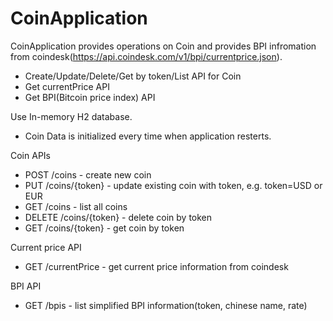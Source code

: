 # CoinApplication
CoinApplication provides operations on Coin and provides BPI infromation from coindesk(https://api.coindesk.com/v1/bpi/currentprice.json).
- Create/Update/Delete/Get by token/List API for Coin
- Get currentPrice API
- Get BPI(Bitcoin price index) API

Use In-memory H2 database.
- Coin Data is initialized every time when application resterts.

Coin APIs
- POST /coins           - create new coin
- PUT /coins/{token}    - update existing coin with token, e.g. token=USD or EUR
- GET /coins            - list all coins
- DELETE /coins/{token} - delete coin by token
- GET /coins/{token}    - get coin by token 


Current price API
- GET /currentPrice     - get current price information from coindesk

BPI API
- GET /bpis             - list simplified BPI information(token, chinese name, rate)
